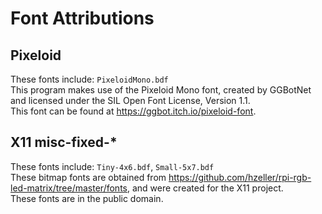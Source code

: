 # Font Attributions
## Pixeloid
These fonts include: `PixeloidMono.bdf`  
This program makes use of the Pixeloid Mono font, created by GGBotNet and licensed under the SIL Open Font License, Version 1.1.  
This font can be found at https://ggbot.itch.io/pixeloid-font.  

## X11 misc-fixed-*
These fonts include: `Tiny-4x6.bdf`, `Small-5x7.bdf`  
These bitmap fonts are obtained from https://github.com/hzeller/rpi-rgb-led-matrix/tree/master/fonts, and were created for the X11 project.  
These fonts are in the public domain.  